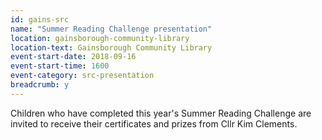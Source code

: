 ```yaml
---
id: gains-src
name: "Summer Reading Challenge presentation"
location: gainsborough-community-library
location-text: Gainsborough Community Library
event-start-date: 2018-09-16
event-start-time: 1600
event-category: src-presentation
breadcrumb: y
---
```


Children who have completed this year's Summer Reading Challenge are invited to receive their certificates and prizes from Cllr Kim Clements.
